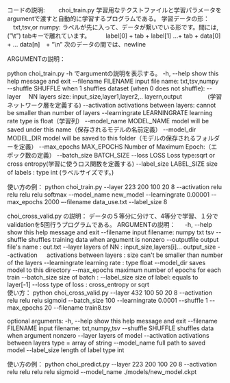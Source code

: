 コードの説明:
　　choi_train.py 学習用なテクストファイルと学習パラメータをargumentで渡すと自動的に学習するプログラムである。
学習データの形：
　txt,tsv,or numpy:
    ラベルが先に入って、データが繋いでいる形です。間には,(”\t”) tabキーで離れています。
　　 label[0] + tab + label[1] …+ tab + data[0] + … data[n]　+ “\n”
次のデータの間では、newline 

ARGUMENTの説明：

 python choi_train.py -h でargumentの説明を表示する。
  -h, --help            show this help message and exit
  --filename FILENAME   input file name: txt,tsv,numpy
  --shuffle SHUFFLE     when 1 shuffles dataset (when 0 does not shuffle):
  --layer 　NN layers size: input_size,layer1,layer2,.. layern,output
　　　　(学習ネットワーク層を定義する)
  --activation    activations between layers: cannot be smaller than
                number  of  layers
  --learningrate LEARNINGRATE
                        learning rate type is float（学習列）
  --model_name MODEL_NAME
              model will be saved under this name（保存されるモデルの名前定義）
  --model_dir MODEL_DIR
               model will be saved to this folder（モデルの保存されるフォルダーを定義）
  --max_epochs MAX_EPOCHS    Number of Maximum Epoch:（エポック数の定義）
  --batch_size BATCH_SIZE
  --loss LOSS           Loss type:sqrt or cross entropy(学習に使うロス関数を定義する)
  --label_size LABEL_SIZE
                        size of labels : type int (ラベルサイズです。)

使い方の例：
python choi_train.py --layer 223 200 100 20 8 --activation relu relu relu relu softmax  --model_name new_model --learningrate 0.00001 --max_epochs 2000 –-filename data_use.txt --label_size 8


choi_cross_valid.py の説明：
	データの５等分に分けて、4等分で学習、１分でvalidationを5回行うプログラムである。
ARGUMENTの説明：
　  -h, --help            show this help message and exit
  --filename   input filename: numpy txt tsv
  --shuffle      shuffles training data when argument is nonzero
  --outputfile   output file's name : out.txt
  --layer    layers of NN : input_size,layers[i]... output_size
  --activation 　 activations between layers : size can't be smaller
 			than number of the layers
  --learningrate   learning rate : type float
  --model_dir   saves model to this directory
  --max_epochs   maximum number of epochs for each train
  --batch_size    size of batch :
  --label_size     size of label: equals to layer[-1]
  --loss          type of loss : cross_entropy or sqrt	
使い方：
python choi_cross_valid.py --layer 432 100 50 20 8  --activation  relu relu relu sigmoid --batch_size 100 --learningrate 0.0001 --shuffle 1 --max_epochs 20 --filename train8.tsv


optional arguments:
  -h, --help            show this help message and exit
  --filename FILENAME   input filename: txt,numpy,tsv
  --shuffle SHUFFLE     shuffles data when argument nonzero
  --layer  layers of model 
  --activation   activations between layers type = array of string
  --model_name  full path to saved model
  --label_size      length of label type int

使い方の例：
python choi_predict.py --layer 223 200 100 20 8 --activation relu relu relu relu sigmoid --model_name ./models/new_model.ckpt



